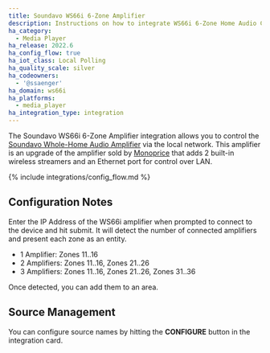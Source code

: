 ```yaml
---
title: Soundavo WS66i 6-Zone Amplifier
description: Instructions on how to integrate WS66i 6-Zone Home Audio Controller into Home Assistant.
ha_category:
  - Media Player
ha_release: 2022.6
ha_config_flow: true
ha_iot_class: Local Polling
ha_quality_scale: silver
ha_codeowners:
  - '@ssaenger'
ha_domain: ws66i
ha_platforms:
  - media_player
ha_integration_type: integration
---
```


The Soundavo WS66i 6-Zone Amplifier integration allows you to control the [Soundavo Whole-Home Audio Amplifier](https://www.soundavo.com/products/ws-66i) via the local network. This amplifier is an upgrade of the amplifier sold by [Monoprice](https://www.monoprice.com/product?p_id=10761) that adds 2 built-in wireless streamers and an Ethernet port for control over LAN.

{% include integrations/config_flow.md %}

## Configuration Notes

Enter the IP Address of the WS66i amplifier when prompted to connect to the device and hit submit. It will detect the number of connected amplifiers and present each zone as an entity.

- 1 Amplifier: Zones 11..16
- 2 Amplifiers: Zones 11..16, Zones 21..26
- 3 Amplifiers: Zones 11..16, Zones 21..26, Zones 31..36

Once detected, you can add them to an area.

## Source Management

You can configure source names by hitting the **CONFIGURE** button in the integration card.
